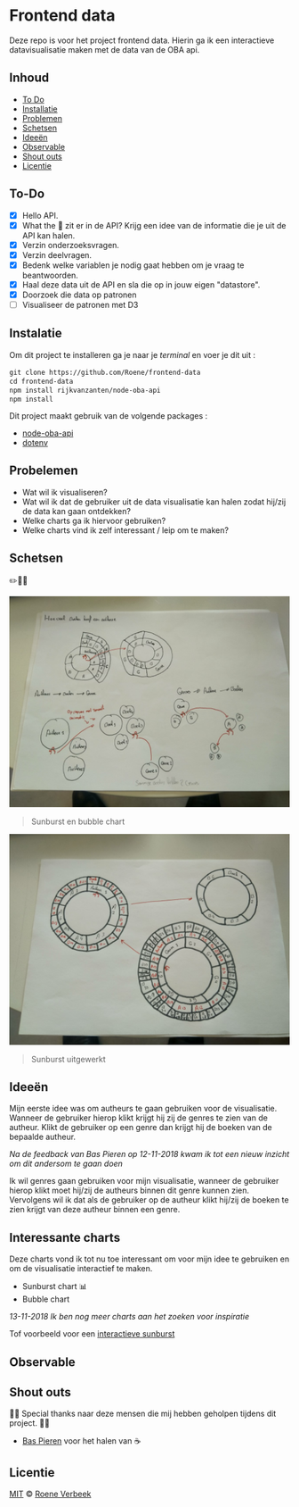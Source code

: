 # Frontend data
Deze repo is voor het project frontend data. Hierin ga ik een interactieve datavisualisatie maken met de data van de OBA api.

## Inhoud
* [To Do](#to-do)
* [Installatie](#installatie)
* [Problemen](#problemen)
* [Schetsen](#schetsen)
* [Ideeën](#ideeën)
* [Observable](#observable)
* [Shout outs](#shout-outs)
* [Licentie](#licentie)

## To-Do

- [X] Hello API.
- [X] What the 🐒 zit er in de API? Krijg een idee van de informatie die je uit de API kan halen.
- [X] Verzin onderzoeksvragen.
- [X] Verzin deelvragen.
- [X] Bedenk welke variablen je nodig gaat hebben om je vraag te beantwoorden.
- [X] Haal deze data uit de API en sla die op in jouw eigen "datastore".
- [X] Doorzoek die data op patronen
- [ ] Visualiseer de patronen met D3

## Instalatie
Om dit project te installeren ga je naar je *terminal* en voer je dit uit : 
```
git clone https://github.com/Roene/frontend-data
cd frontend-data
npm install rijkvanzanten/node-oba-api
npm install
```
Dit project maakt gebruik van de volgende packages :
* [node-oba-api](https://github.com/rijkvanzanten/node-oba-api)
* [dotenv](https://www.npmjs.com/package/dotenv)

## Probelemen
* Wat wil ik visualiseren?
* Wat wil ik dat de gebruiker uit de data visualisatie kan halen zodat hij/zij de data kan gaan ontdekken?
* Welke charts ga ik hiervoor gebruiken?
* Welke charts vind ik zelf interessant / leip om te maken?

## Schetsen
✏️📐📏

![schets1](images/schets1.JPG)
> Sunburst en bubble chart 

![schets2](images/schets2.JPG)
> Sunburst uitgewerkt

## Ideeën
Mijn eerste idee was om autheurs te gaan gebruiken voor de visualisatie. Wanneer de gebruiker hierop klikt krijgt hij zij de genres te zien van de autheur. Klikt de gebruiker op een genre dan krijgt hij de boeken van de bepaalde autheur. 

*Na de feedback van Bas Pieren op 12-11-2018 kwam ik tot een nieuw inzicht om dit andersom te gaan doen* 

Ik wil genres gaan gebruiken voor mijn visualisatie, wanneer de gebruiker hierop klikt moet hij/zij de autheurs binnen dit genre kunnen zien. Vervolgens wil ik dat als de gebruiker op de autheur klikt hij/zij de boeken te zien krijgt van deze autheur binnen een genre.

## Interessante charts
Deze charts vond ik tot nu toe interessant om voor mijn idee te gebruiken en om de visualisatie interactief te maken.
* Sunburst chart 📊
* Bubble chart

*13-11-2018 Ik ben nog meer charts aan het zoeken voor inspiratie*

Tof voorbeeld voor een [interactieve sunburst](https://beta.observablehq.com/@mbostock/d3-zoomable-sunburst)

## Observable

## Shout outs
🙏🏻 Special thanks naar deze mensen die mij hebben geholpen tijdens dit project. 🙏🏻
* [Bas Pieren](https://github.com/BasPieren) voor het halen van ☕

## Licentie
[MIT](https://choosealicense.com/licenses/mit/) © [Roene Verbeek](https://github.com/Roene)